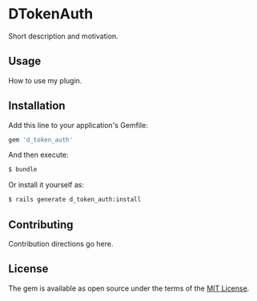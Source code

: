 # DTokenAuth
Short description and motivation.

## Usage
How to use my plugin.

## Installation
Add this line to your application's Gemfile:

```ruby
gem 'd_token_auth'
```

And then execute:
```bash
$ bundle
```

Or install it yourself as:
```bash
$ rails generate d_token_auth:install
```

## Contributing
Contribution directions go here.

## License
The gem is available as open source under the terms of the [MIT License](https://opensource.org/licenses/MIT).
